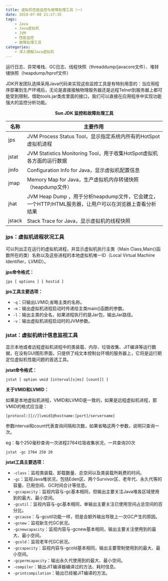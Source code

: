 ```yaml
---
title: 虚拟机性能监控与故障处理工具（一）
date: 2019-07-08 21:27:35
tags:
	- Java
	- Java虚拟机
	- JVM
	- 性能监控
	- 故障处理工具
categories:
	- 深入理解Java虚拟机
---
```


运行日志、异常堆栈、GC日志、线程快照（threaddump/javacore文件）、堆转储快照（heapdump/hprof文件）

JDK开发团队选择采用Java代码来实现这些监控工具是有特别用意的：当应用程序部署到生产环境后，无论是直接接触物理服务器还是远程Telnet到服务器上都可能受到限制，借助tools.jar类库里面的接口，我们可以直接在应用程序中实现功能强大的监控分析功能。

<html>
    <p style="width:100%;text-align:center">
        <strong>Sun JDK 监控和故障处理工具</strong>
    </p>
</html>

| 名称   | 主要作用                                                     |
| ------ | ------------------------------------------------------------ |
| jps    | JVM Process Status Tool，显示指定系统内所有的HotSpot虚拟机进程 |
| jstat  | JVM Statistics Monitoring Tool，用于收集HotSpot虚拟机各方面的运行数据 |
| jinfo  | Configuration Info for Java，显示虚拟机配置信息              |
| jmap   | Memory Map for Java，生产虚拟机内存转储快照（heapdump文件）  |
| jhat   | JVM Heap Dump ，用于分析heapdump文件，它会建立，一个HTTP/HTML服务器，让用户可以在浏览器上查看分析结果 |
| jstack | Stack Trace for Java，显示虚拟机的线程快照                   |

<!-- more-->

### jps：虚拟机进程状况工具

可以列出正在运行的虚拟机进程，并显示虚拟机执行主类（Main Class,Main()函数所在的类）名称以及这些进程的本地虚拟机唯一ID（Local Virtual Machine Identifier，LVMID）。

**jps命令格式：**
```
jps [ options ] [ hostid ]
```

**jps工具主要选项：**

- `-q`：只输出LVMID,省略主类的名称。
- `-m`：输出虚拟机进程启动时传递给主类main()函数的参数。
- `-l`：输出主类的全名，如果进程执行的是Jar包，输出Jar路径。
- `-v`：输出虚拟机进程启动时的JVM参数。

### jstat：虚拟机统计信息监视工具

显示本地或者远程虚拟机进程中的类装载、内存、垃圾收集、JIT编译等运行数据，在没有GUI图形界面，只提供了纯文本控制台环境的服务器上，它将是运行期定位虚拟机性能问题的首选工具。

**jstat命令格式：**
```
jstat [ option vmid [interval[s|ms] [count]] ]
```

**关于VMID和LVMID：**

如果是本地虚拟机进程，VMID和LVMID是一致的，如果是远程虚拟机进程，那VMID的格式应当是：
```
[protocol:][//]lvmid[@hostname:[port]/servername]
```

参数interval和count代表查询间隔和次数，如果省略这两个参数，说明只查询一次。

eg：每个250毫秒查询一次进程2764垃圾收集状况，一共查询20次
```
jstat -gc 2764 250 20
```

**jstat工具主要选项：**

- `-class`：监视类装载、卸载数量、总空间以及类装载所耗费的时间。
- `-gc`：监视Java堆状况，包括Eden区、两个Survivor区、老年代、永久代等的容量、已用空间、GC时间合计等信息。
- `-gccapacity`：监视内容与-gc基本相同，但输出主要关注Java堆各区域使用到的最大、最小空间。
- `-gcutil`：监视内容与-gc基本相同，单输出主要关注已使用空间占总空间的百分比。
- `-gccause`：与-gcutil功能一样，但是会额外输出导致上一次GC产生的原因。
- `-gcnew`：监视新生代GC状况。
- `-gcnewcapacity`：监视内容与-gcnew基本相同，输出主要关注使用到的最大、最小空间。
- `-gcold`：监视老年代GC状况。
- `-gccapacity`：监视内容与-gcold基本相同，输出主要管制使用到的最大、最小空间。
- `-gcpermcapacity`：输出永久代使用到的最大、最小空间。
- `-compiler`：输出JIT编译器编译过的方法、耗时信息。
- `-printcompilation`：输出已经被JIT编译的方法。